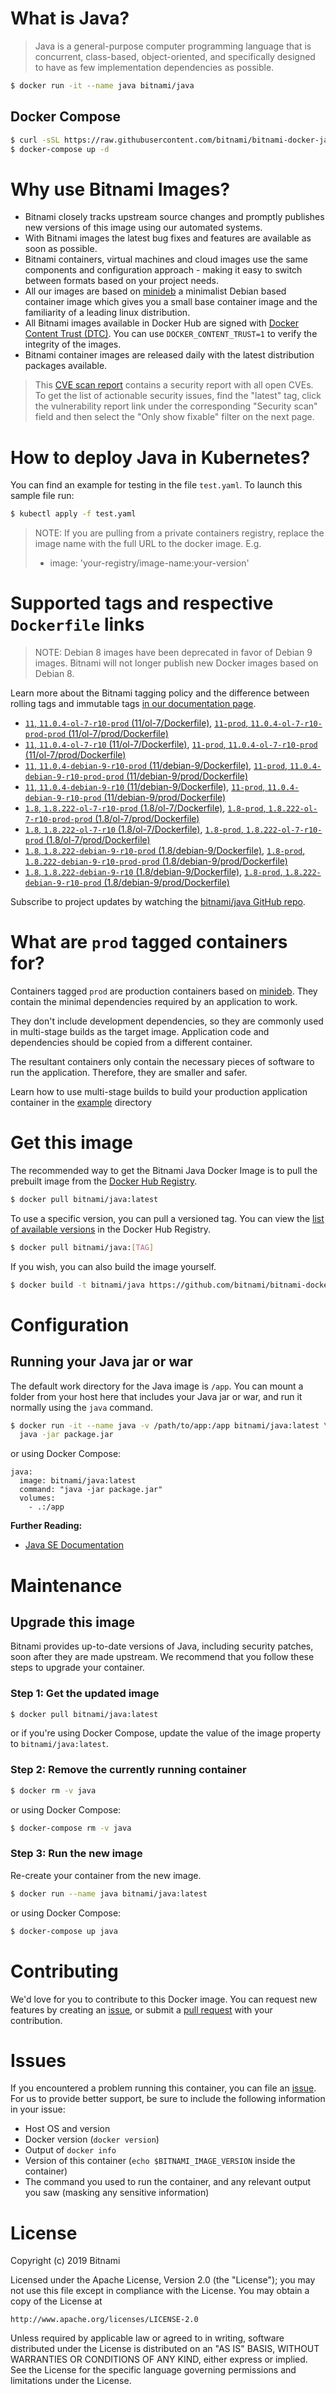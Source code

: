 # What is Java?

> Java is a general-purpose computer programming language that is concurrent, class-based, object-oriented, and specifically designed to have as few implementation dependencies as possible.

```bash
$ docker run -it --name java bitnami/java
```

## Docker Compose

```bash
$ curl -sSL https://raw.githubusercontent.com/bitnami/bitnami-docker-java/master/docker-compose.yml > docker-compose.yml
$ docker-compose up -d
```

# Why use Bitnami Images?

* Bitnami closely tracks upstream source changes and promptly publishes new versions of this image using our automated systems.
* With Bitnami images the latest bug fixes and features are available as soon as possible.
* Bitnami containers, virtual machines and cloud images use the same components and configuration approach - making it easy to switch between formats based on your project needs.
* All our images are based on [minideb](https://github.com/bitnami/minideb) a minimalist Debian based container image which gives you a small base container image and the familiarity of a leading linux distribution.
* All Bitnami images available in Docker Hub are signed with [Docker Content Trust (DTC)](https://docs.docker.com/engine/security/trust/content_trust/). You can use `DOCKER_CONTENT_TRUST=1` to verify the integrity of the images.
* Bitnami container images are released daily with the latest distribution packages available.


> This [CVE scan report](https://quay.io/repository/bitnami/java?tab=tags) contains a security report with all open CVEs. To get the list of actionable security issues, find the "latest" tag, click the vulnerability report link under the corresponding "Security scan" field and then select the "Only show fixable" filter on the next page.

# How to deploy Java in Kubernetes?

You can find an example for testing in the file `test.yaml`. To launch this sample file run:

```bash
$ kubectl apply -f test.yaml
```

> NOTE: If you are pulling from a private containers registry, replace the image name with the full URL to the docker image. E.g.
>
> - image: 'your-registry/image-name:your-version'

# Supported tags and respective `Dockerfile` links

> NOTE: Debian 8 images have been deprecated in favor of Debian 9 images. Bitnami will not longer publish new Docker images based on Debian 8.

Learn more about the Bitnami tagging policy and the difference between rolling tags and immutable tags [in our documentation page](https://docs.bitnami.com/containers/how-to/understand-rolling-tags-containers/).


- [`11`, `11.0.4-ol-7-r10-prod` (11/ol-7/Dockerfile)](https://github.com/bitnami/bitnami-docker-java/blob/11.0.4-ol-7-r10-prod/11/ol-7/Dockerfile), [`11-prod`, `11.0.4-ol-7-r10-prod-prod` (11/ol-7/prod/Dockerfile)](https://github.com/bitnami/bitnami-docker-java/blob/11.0.4-ol-7-r10-prod/11/ol-7/prod/Dockerfile)
- [`11`, `11.0.4-ol-7-r10` (11/ol-7/Dockerfile)](https://github.com/bitnami/bitnami-docker-java/blob/11.0.4-ol-7-r10/11/ol-7/Dockerfile), [`11-prod`, `11.0.4-ol-7-r10-prod` (11/ol-7/prod/Dockerfile)](https://github.com/bitnami/bitnami-docker-java/blob/11.0.4-ol-7-r10/11/ol-7/prod/Dockerfile)
- [`11`, `11.0.4-debian-9-r10-prod` (11/debian-9/Dockerfile)](https://github.com/bitnami/bitnami-docker-java/blob/11.0.4-debian-9-r10-prod/11/debian-9/Dockerfile), [`11-prod`, `11.0.4-debian-9-r10-prod-prod` (11/debian-9/prod/Dockerfile)](https://github.com/bitnami/bitnami-docker-java/blob/11.0.4-debian-9-r10-prod/11/debian-9/prod/Dockerfile)
- [`11`, `11.0.4-debian-9-r10` (11/debian-9/Dockerfile)](https://github.com/bitnami/bitnami-docker-java/blob/11.0.4-debian-9-r10/11/debian-9/Dockerfile), [`11-prod`, `11.0.4-debian-9-r10-prod` (11/debian-9/prod/Dockerfile)](https://github.com/bitnami/bitnami-docker-java/blob/11.0.4-debian-9-r10/11/debian-9/prod/Dockerfile)
- [`1.8`, `1.8.222-ol-7-r10-prod` (1.8/ol-7/Dockerfile)](https://github.com/bitnami/bitnami-docker-java/blob/1.8.222-ol-7-r10-prod/1.8/ol-7/Dockerfile), [`1.8-prod`, `1.8.222-ol-7-r10-prod-prod` (1.8/ol-7/prod/Dockerfile)](https://github.com/bitnami/bitnami-docker-java/blob/1.8.222-ol-7-r10-prod/1.8/ol-7/prod/Dockerfile)
- [`1.8`, `1.8.222-ol-7-r10` (1.8/ol-7/Dockerfile)](https://github.com/bitnami/bitnami-docker-java/blob/1.8.222-ol-7-r10/1.8/ol-7/Dockerfile), [`1.8-prod`, `1.8.222-ol-7-r10-prod` (1.8/ol-7/prod/Dockerfile)](https://github.com/bitnami/bitnami-docker-java/blob/1.8.222-ol-7-r10/1.8/ol-7/prod/Dockerfile)
- [`1.8`, `1.8.222-debian-9-r10-prod` (1.8/debian-9/Dockerfile)](https://github.com/bitnami/bitnami-docker-java/blob/1.8.222-debian-9-r10-prod/1.8/debian-9/Dockerfile), [`1.8-prod`, `1.8.222-debian-9-r10-prod-prod` (1.8/debian-9/prod/Dockerfile)](https://github.com/bitnami/bitnami-docker-java/blob/1.8.222-debian-9-r10-prod/1.8/debian-9/prod/Dockerfile)
- [`1.8`, `1.8.222-debian-9-r10` (1.8/debian-9/Dockerfile)](https://github.com/bitnami/bitnami-docker-java/blob/1.8.222-debian-9-r10/1.8/debian-9/Dockerfile), [`1.8-prod`, `1.8.222-debian-9-r10-prod` (1.8/debian-9/prod/Dockerfile)](https://github.com/bitnami/bitnami-docker-java/blob/1.8.222-debian-9-r10/1.8/debian-9/prod/Dockerfile)

Subscribe to project updates by watching the [bitnami/java GitHub repo](https://github.com/bitnami/bitnami-docker-java).

# What are `prod` tagged containers for?

Containers tagged `prod` are production containers based on [minideb](https://github.com/bitnami/minideb). They contain the minimal dependencies required by an application to work.

They don't include development dependencies, so they are commonly used in multi-stage builds as the target image. Application code and dependencies should be copied from a different container.

The resultant containers only contain the necessary pieces of software to run the application. Therefore, they are smaller and safer.

Learn how to use multi-stage builds to build your production application container in the [example](/example) directory

# Get this image

The recommended way to get the Bitnami Java Docker Image is to pull the prebuilt image from the [Docker Hub Registry](https://hub.docker.com/r/bitnami/java).

```bash
$ docker pull bitnami/java:latest
```

To use a specific version, you can pull a versioned tag. You can view the [list of available versions](https://hub.docker.com/r/bitnami/java/tags/) in the Docker Hub Registry.

```bash
$ docker pull bitnami/java:[TAG]
```

If you wish, you can also build the image yourself.

```bash
$ docker build -t bitnami/java https://github.com/bitnami/bitnami-docker-java.git
```

# Configuration

## Running your Java jar or war

The default work directory for the Java image is `/app`. You can mount a folder from your host here that includes your Java jar or war, and run it normally using the `java` command.

```bash
$ docker run -it --name java -v /path/to/app:/app bitnami/java:latest \
  java -jar package.jar
```

or using Docker Compose:

```
java:
  image: bitnami/java:latest
  command: "java -jar package.jar"
  volumes:
    - .:/app
```

**Further Reading:**

  - [Java SE Documentation](https://docs.oracle.com/javase/8/docs/api/)

# Maintenance

## Upgrade this image

Bitnami provides up-to-date versions of Java, including security patches, soon after they are made upstream. We recommend that you follow these steps to upgrade your container.

### Step 1: Get the updated image

```bash
$ docker pull bitnami/java:latest
```

or if you're using Docker Compose, update the value of the image property to `bitnami/java:latest`.

### Step 2: Remove the currently running container

```bash
$ docker rm -v java
```

or using Docker Compose:

```bash
$ docker-compose rm -v java
```

### Step 3: Run the new image

Re-create your container from the new image.

```bash
$ docker run --name java bitnami/java:latest
```

or using Docker Compose:

```bash
$ docker-compose up java
```

# Contributing

We'd love for you to contribute to this Docker image. You can request new features by creating an [issue](https://github.com/bitnami/bitnami-docker-java/issues), or submit a [pull request](https://github.com/bitnami/bitnami-docker-java/pulls) with your contribution.

# Issues

If you encountered a problem running this container, you can file an [issue](https://github.com/bitnami/bitnami-docker-java/issues). For us to provide better support, be sure to include the following information in your issue:

- Host OS and version
- Docker version (`docker version`)
- Output of `docker info`
- Version of this container (`echo $BITNAMI_IMAGE_VERSION` inside the container)
- The command you used to run the container, and any relevant output you saw (masking any sensitive
information)

# License

Copyright (c) 2019 Bitnami

Licensed under the Apache License, Version 2.0 (the "License");
you may not use this file except in compliance with the License.
You may obtain a copy of the License at

    http://www.apache.org/licenses/LICENSE-2.0

Unless required by applicable law or agreed to in writing, software
distributed under the License is distributed on an "AS IS" BASIS,
WITHOUT WARRANTIES OR CONDITIONS OF ANY KIND, either express or implied.
See the License for the specific language governing permissions and
limitations under the License.
